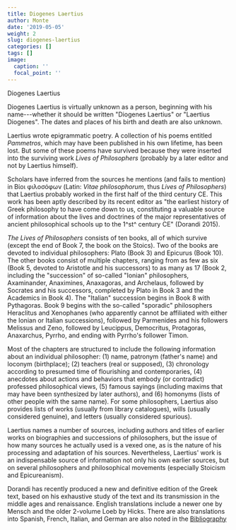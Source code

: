 ```yaml
---
title: Diogenes Laertius
author: Monte
date: '2019-05-05'
weight: 2
slug: diogenes-laertius
categories: []
tags: []
image:
  caption: ''
  focal_point: ''
---
```


Diogenes Laertius

Diogenes Laertius is virtually unknown as a person, beginning with his
name---whether it should be written "Diogenes Laertius" or "Laertius
Diogenes". The dates and places of his birth and death are also unknown.

Laertius wrote epigrammatic poetry. A collection of his poems entitled
*Pammetros*, which may have been published in his own lifetime, has been
lost. But some of these poems have survived because they were inserted
into the surviving work *Lives of Philosophers* (probably by a later
editor and not by Laertius himself).

Scholars have inferred from the sources he mentions (and fails to
mention) in Βίοι φιλοσόφων (Latin: *Vitae philosophorum*, thus *Lives of
Philosophers*) that Laertius probably worked in the first half of the
third century CE. This work has been aptly described by its recent
editor as "the earliest history of Greek philosophy to have come down to
us, constituting a valuable source of information about the lives and
doctrines of the major representatives of ancient philosophical schools
up to the 1^st^ century CE" (Dorandi 2015).

*The Lives of Philosophers* consists of ten books, all of which survive
(except the end of Book 7, the book on the Stoics). Two of the books are
devoted to individual philosophers: Plato (Book 3) and Epicurus (Book
10). The other books consist of multiple chapters, ranging from as few
as six (Book 5, devoted to Aristotle and his successors) to as many as
17 (Book 2, including the "succession" of so-called "Ionian"
philosophers, Axaminander, Anaximines, Anaxagoras, and Archelaus,
followed by Socrates and his successors, completed by Plato in Book 3
and the Academics in Book 4). The "Italian" succession begins in Book 8
with Pythagoras. Book 9 begins with the so-called "sporadic"
philosophers Heraclitus and Xenophanes (who apparently cannot be
affiliated with either the Ionian or Italian successions), followed by
Parmenides and his followers Melissus and Zeno, followed by Leucippus,
Democritus, Protagoras, Anaxarchus, Pyrrho, and ending with Pyrrho's
follower Timon.

Most of the chapters are structured to include the following information
about an individual philosopher: (1) name, patronym (father's name) and
loconym (birthplace); (2) teachers (real or supposed), (3) chronology
according to presumed time of flourishing and contemporaries, (4)
anecdotes about actions and behaviors that embody (or contradict)
professed philosophical views, (5) famous sayings (including maxims that
may have been synthesized by later authors), and (6) homonyms (lists of
other people with the same name). For some philosophers, Laertius also
provides lists of works (usually from library catalogues), wills
(usually considered genuine), and letters (usually considered spurious).

Laertius names a number of sources, including authors and titles of
earlier works on biographies and successions of philosophers, but the
issue of how many sources he actually used is a vexed one, as is the
nature of his processing and adaptation of his sources. Nevertheless,
Laertius' work is an indispensable source of information not only his
own earlier sources, but on several philosophers and philosophical
movements (especially Stoicism and Epicureanism).

Dorandi has recently produced a new and definitive edition of the Greek
text, based on his exhaustive study of the text and its transmission in
the middle ages and renaissance. English translations include a newer
one by Mensch and the older 2-volume Loeb by Hicks.  There are also translations into Spanish, French, Italian, and German are also noted in the [Bibliography](http://diogenet.ucsd.edu/bibliography/.)